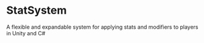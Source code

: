 # StatSystem
A flexible and expandable system for applying stats and modifiers to players in Unity and C#

